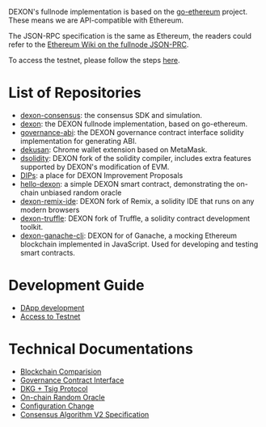 DEXON's fullnode implementation is based on the [go-ethereum](https://github.com/ethereum/go-ethereum) project. These means we are API-compatible with Ethereum.

The JSON-RPC specification is the same as Ethereum, the readers could refer to the [Ethereum Wiki on the fullnode JSON-PRC](https://github.com/ethereum/wiki/wiki/JSON-RPC).

To access the testnet, please follow the steps [here](https://github.com/dexon-foundation/wiki/wiki/Access-to-Testnet).

# List of Repositories

* [dexon-consensus](https://github.com/dexon-foundation/dexon-consensus): the consensus SDK and simulation.
* [dexon](https://github.com/dexon-foundation/dexon): the DEXON fullnode implementation, based on go-ethereum.
* [governance-abi](https://github.com/dexon-foundation/governance-abi): the DEXON governance contract interface solidity implementation for generating ABI.
* [dekusan](https://github.com/dexon-foundation/dekusan): Chrome wallet extension based on MetaMask.
* [dsolidity](https://github.com/dexon-foundation/dsolidity): DEXON fork of the solidity compiler, includes extra features supported by DEXON's modification of EVM.
* [DIPs](https://github.com/dexon-foundation/DIPs): a place for DEXON Improvement Proposals
* [hello-dexon](https://github.com/dexon-foundation/hello-dexon): a simple DEXON smart contract, demonstrating the on-chain unbiased random oracle
* [dexon-remix-ide](https://github.com/dexon-foundation/remix-ide): DEXON fork of Remix, a solidity IDE that runs on any modern browsers
* [dexon-truffle](https://github.com/dexon-foundation/truffle): DEXON fork of Truffle, a solidity contract development toolkit.
* [dexon-ganache-cli](https://github.com/dexon-foundation/ganache-cli): DEXON for of Ganache, a mocking Ethereum blockchain implemented in JavaScript. Used for developing and testing smart contracts.

# Development Guide

* [DApp development](https://github.com/dexon-foundation/wiki/wiki/Dapp-Development)
* [Access to Testnet](https://github.com/dexon-foundation/wiki/wiki/Access-to-Testnet)

# Technical Documentations

* [Blockchain Comparision](https://github.com/dexon-foundation/wiki/wiki/Blockchain-Comparison)
* [Governance Contract Interface](https://github.com/dexon-foundation/wiki/wiki/Governance-Contract-Interface)
* [DKG + Tsig Protocol](https://github.com/dexon-foundation/wiki/wiki/DKG%EF%BC%8BTSIG-Protocol)
* [On-chain Random Oracle](https://github.com/dexon-foundation/wiki/wiki/On-Chain-Random-Oracle)
* [Configuration Change](https://github.com/dexon-foundation/wiki/wiki/Configuration-Change)
* [Consensus Algorithm V2 Specification](https://github.com/dexon-foundation/wiki/wiki/Consensus-Algo-v2-Spec)